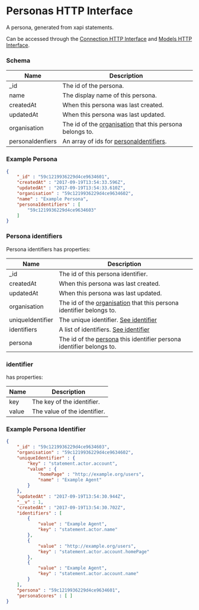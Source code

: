 ---
---

# Personas HTTP Interface

A persona, generated from xapi statements. 

Can be accessed through the [Connection HTTP Interface](../http-connection) and [Models HTTP Interface](../http-models).

### Schema

Name | Description 
--- | ---
_id | The id of the persona.
name | The display name of this persona.
createdAt | When this persona was last created.
updatedAt | When this persona was last updated.
organisation | The id of the [organisation](../http-organisations#schema) that this persona belongs to.
personaIdenfiers | An array of ids for [personaIdentifiers](#persona-identifiers).

### Example Persona

```json
{
	"_id" : "59c1219936229d4ce9634601",
	"createdAt" : "2017-09-19T13:54:33.596Z",
	"updatedAt" : "2017-09-19T13:54:33.610Z",
	"organisation" : "59c1219936229d4ce9634602",
	"name" : "Example Persona",
	"personaIdentifiers" : [
		"59c1219936229d4ce9634603"
	]
}
```

### Persona identifiers

Persona identifiers has properties: 

Name | Description
--- | ---
_id | The id of this persona identifier.
createdAt | When this persona was last created.
updatedAt | When this persona was last updated.
organisation | The id of the [organisation](../http-organisations) that this persona identifier belongs to.
uniqueIdentifier | The unique identifier. [See identifier](#identifier)
identifiers | A list of identifiers. [See identifier](#identifier)
persona | The id of the [persona](../http-persona) this identifier persona identifier belongs to.

### identifier

has properties:

Name | Description
--- | ---
key | The key of the identifier.
value | The value of the identifier.


### Example Persona Identifier

```json
{
	"_id" : "59c1219936229d4ce9634603",
	"organisation" : "59c1219936229d4ce9634602",
	"uniqueIdentifier" : {
		"key" : "statement.actor.account",
		"value" : {
			"homePage" : "http://example.org/users",
			"name" : "Example Agent"
		}
	},
	"updatedAt" : "2017-09-19T13:54:30.944Z",
	"__v" : 1,
	"createdAt" : "2017-09-19T13:54:30.702Z",
	"identifiers" : [
		{
			"value" : "Example Agent",
			"key" : "statement.actor.name"
		},
		{
			"value" : "http://example.org/users",
			"key" : "statement.actor.account.homePage"
		},
		{
			"value" : "Example Agent",
			"key" : "statement.actor.account.name"
		}
	],
	"persona" : "59c1219936229d4ce9634601",
	"personaScores" : [ ]
}
```

